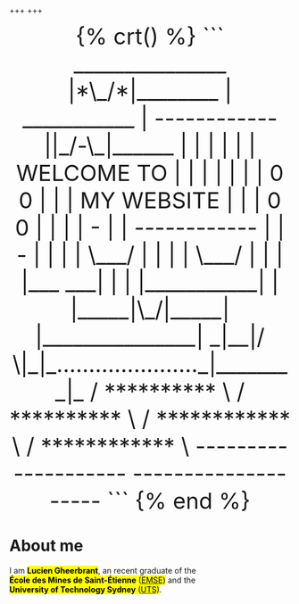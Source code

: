 +++
+++

<center style="font-size:1vmax;">
{% crt() %}
  ```
     _______________                  |*\_/*|________     
    |  ___________  |  ------------  ||_/-\_|______  |    
    | |           | | | WELCOME TO | | |           | |    
    | |   0   0   | | | MY WEBSITE | | |   0   0   | |    
    | |     -     | |  ------------  | |     -     | |    
    | |   \___/   | |                | |   \___/   | |    
    | |___     ___| |                | |___________| |    
    |_____|\_/|_____|                |_______________|    
      _|__|/ \|_|_......................_|________|_      
     / ********** \                    / ********** \     
   /  ************  \                /  ************  \   
  --------------------              --------------------  
  ```
{% end %}
</center>

# About me
I am <mark>**Lucien Gheerbrant**</mark>, an recent graduate of the <mark>**École&nbsp;des&nbsp;Mines&nbsp;de&nbsp;Saint-Étienne**&nbsp;(<abbr title="École des Mines de Saint-Étienne">EMSE</abbr>)</mark> and the <mark>**University&nbsp;of&nbsp;Technology Sydney**&nbsp;(<abbr title="University of Technology Sydney">UTS</abbr>)</mark>.